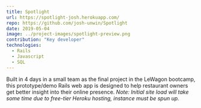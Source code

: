 ```yaml
---
title: Spotlight
url: https://spotlight-josh.herokuapp.com/
repo: https://github.com/josh-unwin/Spotlight
date: 2019-05-04
image: ../project-images/spotlight-preview.png
contribution: "Key developer"
technologies:
  - Rails
  - Javascript
  - SQL
---
```

Built in 4 days in a small team as the final project in the LeWagon bootcamp, this prototype/demo Rails web app is designed to help restaurant owners get better insight into their online presence.
_Note: Initial site load will take some time due to free-tier Heroku hosting, instance must be spun up._